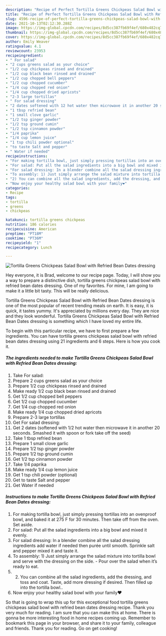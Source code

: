 ```yaml
---
description: "Recipe of Perfect Tortilla Greens Chickpeas Salad Bowl with Refried Bean Dates dressing"
title: "Recipe of Perfect Tortilla Greens Chickpeas Salad Bowl with Refried Bean Dates dressing"
slug: 4596-recipe-of-perfect-tortilla-greens-chickpeas-salad-bowl-with-refried-bean-dates-dressing
date: 2021-10-13T02:12:30.288Z
image: https://img-global.cpcdn.com/recipes/8d5cc387fb69f4ef/680x482cq70/tortilla-greens-chickpeas-salad-bowl-with-refried-bean-dates-dressing-recipe-main-photo.jpg
thumbnail: https://img-global.cpcdn.com/recipes/8d5cc387fb69f4ef/680x482cq70/tortilla-greens-chickpeas-salad-bowl-with-refried-bean-dates-dressing-recipe-main-photo.jpg
cover: https://img-global.cpcdn.com/recipes/8d5cc387fb69f4ef/680x482cq70/tortilla-greens-chickpeas-salad-bowl-with-refried-bean-dates-dressing-recipe-main-photo.jpg
author: Emily Weaver
ratingvalue: 4.1
reviewcount: 23953
recipeingredient:
- " For salad"
- "2 cups greens salad as your choice"
- "1/2 cup chickpeas rinsed and drained"
- "1/2 cup black bean rinsed and drained"
- "1/2 cup chopped bell peppers"
- "1/2 cup chopped cucumber"
- "1/4 cup chopped red onion"
- "1/4 cup chopped dried apricots"
- "2-3 large tortillas"
- " For salad dressing"
- "2 dates softened with 12 hot water then microwave it in another 20 seconds Smashed it with spoon or fork take off the seed"
- "1 tbsp refried bean"
- "1 small clove garlic"
- "1/2 tsp ginger powder"
- "1/2 tsp ground cumin"
- "1/2 tsp cinnamon powder"
- "1/4 paprika"
- "1/4 cup lemon juice"
- "1 tsp chili powder optional"
- "to taste Salt and pepper"
- " Water if needed"
recipeinstructions:
- "For making tortilla bowl, just simply pressing tortillas into an ovenproof bowl, and baked it at 275 F for 30 minutes. Then take off from the oven. Set aside."
- "For salad: Put all the salad ingredients into a big bowl and mixed it evenly."
- "For salad dressing: In a blender combine all the salad dressing ingredients add water if needed then purée until smooth. Sprinkle salt and pepper mixed it and taste it."
- "To assembly: 1) Just simply arrange the salad mixture into tortilla bowl and serve with the dressing on the side.  Pour over the salad when it’s ready to eat."
- "2) You can combine all the salad ingredients, add the dressing, and toss and coat. Taste, add more dressing if desired. Then filled up into the tortilla bowl.."
- "Now enjoy your healthy salad bowl with your family❤️"
categories:
- Recipe
tags:
- tortilla
- greens
- chickpeas

katakunci: tortilla greens chickpeas 
nutrition: 186 calories
recipecuisine: American
preptime: "PT18M"
cooktime: "PT36M"
recipeyield: "1"
recipecategory: Lunch

---
```



![Tortilla Greens Chickpeas Salad Bowl with Refried Bean Dates dressing](https://img-global.cpcdn.com/recipes/8d5cc387fb69f4ef/680x482cq70/tortilla-greens-chickpeas-salad-bowl-with-refried-bean-dates-dressing-recipe-main-photo.jpg)

Hey everyone, it is Brad, welcome to our recipe page. Today, I will show you a way to prepare a distinctive dish, tortilla greens chickpeas salad bowl with refried bean dates dressing. One of my favorites. For mine, I am going to make it a little bit tasty. This will be really delicious.

Tortilla Greens Chickpeas Salad Bowl with Refried Bean Dates dressing is one of the most popular of recent trending meals on earth. It is easy, it is quick, it tastes yummy. It's appreciated by millions every day. They are nice and they look wonderful. Tortilla Greens Chickpeas Salad Bowl with Refried Bean Dates dressing is something which I have loved my entire life.




To begin with this particular recipe, we have to first prepare a few ingredients. You can have tortilla greens chickpeas salad bowl with refried bean dates dressing using 21 ingredients and 6 steps. Here is how you cook it.

<!--inarticleads1-->

##### The ingredients needed to make Tortilla Greens Chickpeas Salad Bowl with Refried Bean Dates dressing:

1. Take  For salad:
1. Prepare 2 cups greens salad as your choice
1. Prepare 1/2 cup chickpeas rinsed and drained
1. Make ready 1/2 cup black bean rinsed and drained
1. Get 1/2 cup chopped bell peppers
1. Get 1/2 cup chopped cucumber
1. Get 1/4 cup chopped red onion
1. Make ready 1/4 cup chopped dried apricots
1. Prepare 2-3 large tortillas
1. Get  For salad dressing:
1. Get 2 dates (softened with 1/2 hot water then microwave it in another 20 seconds. Smashed it with spoon or fork take off the seed)
1. Take 1 tbsp refried bean
1. Prepare 1 small clove garlic
1. Prepare 1/2 tsp ginger powder
1. Prepare 1/2 tsp ground cumin
1. Get 1/2 tsp cinnamon powder
1. Take 1/4 paprika
1. Make ready 1/4 cup lemon juice
1. Get 1 tsp chili powder (optional)
1. Get to taste Salt and pepper
1. Get  Water if needed




<!--inarticleads2-->

##### Instructions to make Tortilla Greens Chickpeas Salad Bowl with Refried Bean Dates dressing:

1. For making tortilla bowl, just simply pressing tortillas into an ovenproof bowl, and baked it at 275 F for 30 minutes. Then take off from the oven. Set aside.
1. For salad: Put all the salad ingredients into a big bowl and mixed it evenly.
1. For salad dressing: In a blender combine all the salad dressing ingredients add water if needed then purée until smooth. Sprinkle salt and pepper mixed it and taste it.
1. To assembly: 1) Just simply arrange the salad mixture into tortilla bowl and serve with the dressing on the side.  - Pour over the salad when it’s ready to eat.
1. 2) You can combine all the salad ingredients, add the dressing, and toss and coat. Taste, add more dressing if desired. Then filled up into the tortilla bowl..
1. Now enjoy your healthy salad bowl with your family❤️




So that is going to wrap this up for this exceptional food tortilla greens chickpeas salad bowl with refried bean dates dressing recipe. Thank you very much for reading. I am sure that you can make this at home. There is gonna be more interesting food in home recipes coming up. Remember to bookmark this page in your browser, and share it to your family, colleague and friends. Thank you for reading. Go on get cooking!
